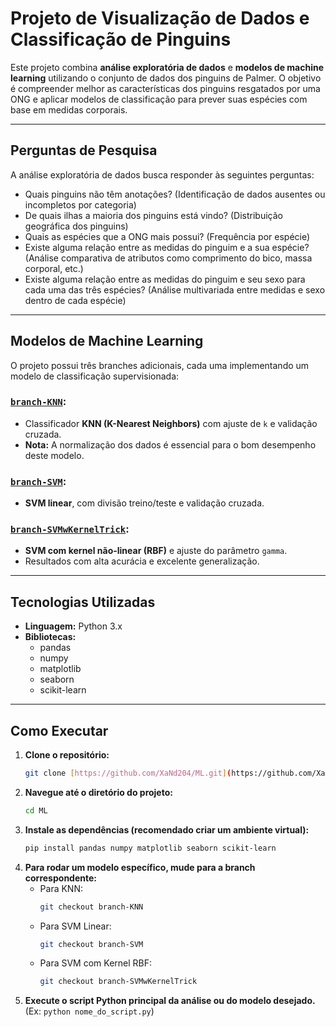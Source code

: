 # Projeto de Visualização de Dados e Classificação de Pinguins

Este projeto combina **análise exploratória de dados** e **modelos de machine learning** utilizando o conjunto de dados dos pinguins de Palmer. O objetivo é compreender melhor as características dos pinguins resgatados por uma ONG e aplicar modelos de classificação para prever suas espécies com base em medidas corporais.

---

## Perguntas de Pesquisa

A análise exploratória de dados busca responder às seguintes perguntas:

* Quais pinguins não têm anotações? (Identificação de dados ausentes ou incompletos por categoria)
* De quais ilhas a maioria dos pinguins está vindo? (Distribuição geográfica dos pinguins)
* Quais as espécies que a ONG mais possui? (Frequência por espécie)
* Existe alguma relação entre as medidas do pinguim e a sua espécie? (Análise comparativa de atributos como comprimento do bico, massa corporal, etc.)
* Existe alguma relação entre as medidas do pinguim e seu sexo para cada uma das três espécies? (Análise multivariada entre medidas e sexo dentro de cada espécie)

---

## Modelos de Machine Learning

O projeto possui três branches adicionais, cada uma implementando um modelo de classificação supervisionada:

### [`branch-KNN`](https://github.com/XaNd204/ML/tree/branch-KNN): 
* Classificador **KNN (K-Nearest Neighbors)** com ajuste de `k` e validação cruzada.
* **Nota:** A normalização dos dados é essencial para o bom desempenho deste modelo.

### [`branch-SVM`](https://github.com/XaNd204/ML/tree/branch-SVM): 
* **SVM linear**, com divisão treino/teste e validação cruzada.

### [`branch-SVMwKernelTrick`](https://github.com/XaNd204/ML/tree/branch-SVMwKernelTrick):  
* **SVM com kernel não-linear (RBF)** e ajuste do parâmetro `gamma`.
* Resultados com alta acurácia e excelente generalização.

---

## Tecnologias Utilizadas

* **Linguagem:** Python 3.x
* **Bibliotecas:**
    * pandas
    * numpy
    * matplotlib
    * seaborn
    * scikit-learn

---

## Como Executar

1.  **Clone o repositório:**
    ```bash
    git clone [https://github.com/XaNd204/ML.git](https://github.com/XaNd204/ML.git)
    ```
2.  **Navegue até o diretório do projeto:**
    ```bash
    cd ML
    ```
3.  **Instale as dependências (recomendado criar um ambiente virtual):**
    ```bash
    pip install pandas numpy matplotlib seaborn scikit-learn
    ```
4.  **Para rodar um modelo específico, mude para a branch correspondente:**
    * Para KNN:
        ```bash
        git checkout branch-KNN
        ```
    * Para SVM Linear:
        ```bash
        git checkout branch-SVM
        ```
    * Para SVM com Kernel RBF:
        ```bash
        git checkout branch-SVMwKernelTrick
        ```
5.  **Execute o script Python principal da análise ou do modelo desejado.** (Ex: `python nome_do_script.py`)
